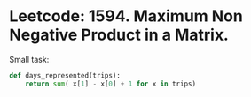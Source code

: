 # Leetcode: 1594. Maximum Non Negative Product in a Matrix.


Small task:
```Python
def days_represented(trips):
    return sum( x[1] - x[0] + 1 for x in trips)
```